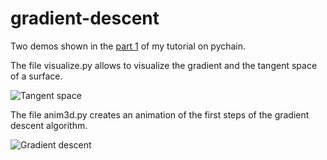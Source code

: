 # gradient-descent

Two demos shown in the [part 1](https://pvigier.github.io/2017/07/21/pychain-part1-computational-graphs.html) of my tutorial on pychain.

The file visualize.py allows to visualize the gradient and the tangent space of a surface.

![Tangent space](https://pvigier.github.io/media/img/part1/tangent_space.png)

The file anim3d.py creates an animation of the first steps of the gradient descent algorithm.

![Gradient descent](https://pvigier.github.io/media/img/part1/gradient_descent.gif)
